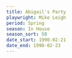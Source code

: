 ```yaml
---
title: Abigail's Party
playwright: Mike Leigh
period: Spring
season: In House
season_sort: 50
date_start: 1990-02-21
date_end: 1990-02-23
---
```

